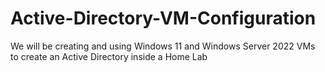 # Active-Directory-VM-Configuration
We will be creating and using Windows 11 and  Windows Server 2022 VMs to create an Active Directory inside a Home Lab
